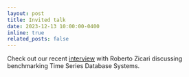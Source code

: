 ```yaml
---
layout: post
title: Invited talk
date: 2023-12-13 10:00:00-0400
inline: true
related_posts: false
---
```


Check out our recent <a href="https://www.odbms.org/2023/12/on-benchmarking-time-series-database-systems-for-monitoring-applications-qa-with-abdelouahab-khelifati-and-mourad/">interview</a> with Roberto Zicari discussing benchmarking Time Series Database Systems.  